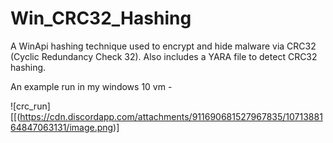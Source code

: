 # Win_CRC32_Hashing
A WinApi hashing technique used to encrypt and hide malware via CRC32 (Cyclic Redundancy Check 32).
Also includes a YARA file to detect CRC32 hashing.

An example run in my windows 10 vm -


![crc_run][[(https://cdn.discordapp.com/attachments/911690681527967835/1071388164847063131/image.png)]
